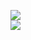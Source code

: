 [![](https://img.shields.io/badge/Made%20With-Github%20Spray-lightgrey.svg?style=for-the-badge&logo=github)](https://github.com/Annihil/github-spray#23389)  
[![](https://i.imgur.com/2DrTn0Z.gif)](https://github.com/Annihil/github-spray)